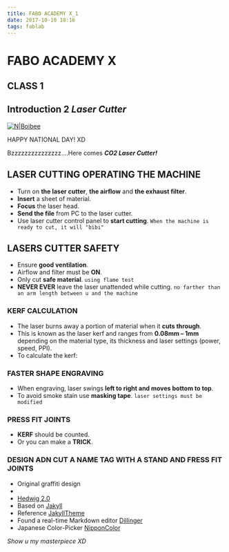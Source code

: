 ```yaml
---
title: FABO ACADEMY X_1
date: 2017-10-10 18:16
tags: fablab
---
```

# FABO ACADEMY X
## CLASS 1
## Introduction 2 *Laser Cutter*

[![N|Boibee](https://cldup.com/dTxpPi9lDf.thumb.png)](https://nodesource.com/products/nsolid)

HAPPY NATIONAL DAY! XD

Bzzzzzzzzzzzzzzz....Here comes ***CO2 Laser Cutter!***
<!-- ![Lasers Cutter]() -->

## LASER CUTTING OPERATING THE MACHINE

  - Turn on **the laser cutter**, **the airflow** and **the exhaust filter**.
  - **Insert** a sheet of material.
  - **Focus** the laser head.
  - **Send the file** from PC to the laser cutter.
  - Use laser cutter control panel to **start cutting**.
    `When the machine is ready to cut, it will "bibi"`


## LASERS CUTTER SAFETY
  - Ensure **good ventilation**.
  - Airflow and filter must be **ON**.
  - Only cut **safe material**.
    `using flame test`
  - **NEVER EVER** leave the laser unattended while cutting.
    `no farther than an arm length between u and the machine`

### KERF CALCULATION
  - The laser burns away a portion of material when it **cuts through**.
  - This is known as the laser kerf and ranges from **0.08mm – 1mm** depending on the material type, its thickness and laser settings (power, speed, PPI).
  - To calculate the kerf:

### FASTER SHAPE ENGRAVING
  - When engraving, laser swings **left to right and moves bottom to top**.
  - To avoid smoke stain use **masking tape**.
   `laser settings must be modified`

### PRESS FIT JOINTS
  - **KERF** should be counted.
  - Or you can make a **TRICK**.

### DESIGN ADN CUT A NAME TAG WITH A STAND AND FRESS FIT JOINTS
  - Original graffiti design
  -
  - [Hedwig 2.0](https://youtu.be/Jt1zWH52CDw)
  - Based on [Jakyll](http://jekyllrb.com/)
  - Reference [JakyllTheme](http://jekyllthemes.org/)
  - Found a real-time Markdown editor [Dillinger](https://dillinger.io/)
  - Japanese Color-Picker [NipponColor](http://nipponcolors.com)

*Show u my masterpiece XD*
